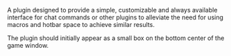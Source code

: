 A plugin designed to provide a simple, customizable and always available interface for chat commands or other plugins to alleviate the need for using macros and hotbar space to achieve similar results.

The plugin should initially appear as a small box on the bottom center of the game window.